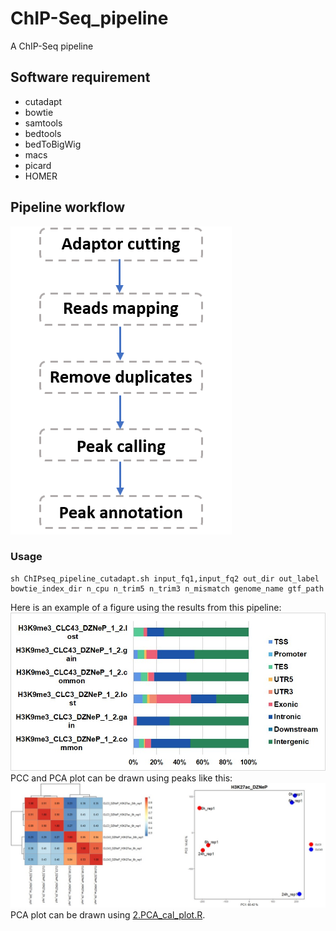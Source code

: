 # ChIP-Seq_pipeline
A ChIP-Seq pipeline

## Software requirement
- cutadapt
- bowtie
- samtools
- bedtools
- bedToBigWig
- macs
- picard
- HOMER
## Pipeline workflow
![image](https://github.com/maxuying1218/ChIP-Seq_pipeline/blob/main/figures/workflow.png)

### Usage
```
sh ChIPseq_pipeline_cutadapt.sh input_fq1,input_fq2 out_dir out_label bowtie_index_dir n_cpu n_trim5 n_trim3 n_mismatch genome_name gtf_path
```
Here is an example of a figure using the results from this pipeline:  
![image](https://github.com/maxuying1218/ChIP-Seq_pipeline/blob/main/figures/Peak_Annotation.jpg)  
PCC and PCA plot can be drawn using peaks like this:  
![image](https://github.com/maxuying1218/ChIP-Seq_pipeline/blob/main/figures/PCC_PCA_example.jpg)  
PCA plot can be drawn using [2.PCA_cal_plot.R](https://github.com/maxuying1218/RNA-Seq_pipeline/blob/main/1.mapping_counting/2.PCA_cal_plot.R).


